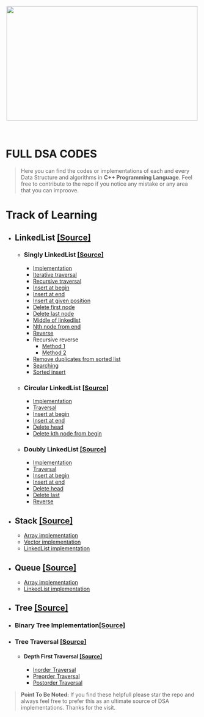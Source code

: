 <p align="center">
  <img src="https://cdn.educba.com/academy/wp-content/uploads/2015/08/Data-Structures-and-Algorithms-C-1.jpg" height="300" width="500"/>
</p>
<br>

# FULL DSA CODES

>Here you can find the codes or implementations of each and every Data Structure and algorithms in **C++ Programming Language**. Feel free to contribute to the repo if you notice any mistake or any area that you can improove.

# Track of Learning

- ## LinkedList [[Source]](https://github.com/Subrata-Rajak/DSA/tree/master/LinkedList)

  - ### Singly LinkedList [[Source]](https://github.com/Subrata-Rajak/DSA/tree/master/LinkedList/Singly%20LinkedList)
    - [Implementation](https://github.com/Subrata-Rajak/DSA/blob/master/LinkedList/Singly%20LinkedList/Implementation.cpp)
    - [Iterative traversal](https://github.com/Subrata-Rajak/DSA/blob/master/LinkedList/Singly%20LinkedList/Iterative_Traversal.cpp)
    - [Recursive traversal](https://github.com/Subrata-Rajak/DSA/blob/master/LinkedList/Singly%20LinkedList/Recursive_Traversal.cpp)
    - [Insert at begin](https://github.com/Subrata-Rajak/DSA/blob/master/LinkedList/Singly%20LinkedList/Insert_at_begin.cpp)
    - [Insert at end](https://github.com/Subrata-Rajak/DSA/blob/master/LinkedList/Singly%20LinkedList/Insert_at_end.cpp)
    - [Insert at given position](https://github.com/Subrata-Rajak/DSA/blob/master/LinkedList/Singly%20LinkedList/Insert_at_given_position.cpp)
    - [Delete first node](https://github.com/Subrata-Rajak/DSA/blob/master/LinkedList/Singly%20LinkedList/Delete_first_node.cpp)
    - [Delete last node](https://github.com/Subrata-Rajak/DSA/blob/master/LinkedList/Singly%20LinkedList/Delete_last_node.cpp)
    - [Middle of linkedlist](https://github.com/Subrata-Rajak/DSA/blob/master/LinkedList/Singly%20LinkedList/Middle_of_linlked_list.cpp)
    - [Nth node from end](https://github.com/Subrata-Rajak/DSA/blob/master/LinkedList/Singly%20LinkedList/Nth_node_from_end.cpp)
    - [Reverse](https://github.com/Subrata-Rajak/DSA/blob/master/LinkedList/Singly%20LinkedList/Reverse.cpp)
    - Recursive reverse
      - [Method 1](https://github.com/Subrata-Rajak/DSA/blob/master/LinkedList/Singly%20LinkedList/Recursive_reverse_method1.cpp)
      - [Method 2](https://github.com/Subrata-Rajak/DSA/blob/master/LinkedList/Singly%20LinkedList/Recursive_reverse_method2.cpp)
    - [Remove duplicates from sorted list](https://github.com/Subrata-Rajak/DSA/blob/master/LinkedList/Singly%20LinkedList/Remove_duplicate_from_sorted_list.cpp)
    - [Searching](https://github.com/Subrata-Rajak/DSA/blob/master/LinkedList/Singly%20LinkedList/Seaching.cpp)
    - [Sorted insert](https://github.com/Subrata-Rajak/DSA/blob/master/LinkedList/Singly%20LinkedList/Sorted_insert.cpp)
    
  - ### Circular LinkedList [[Source]](https://github.com/Subrata-Rajak/DSA/tree/master/LinkedList/Circular%20LinkedList)
    - [Implementation](https://github.com/Subrata-Rajak/DSA/blob/master/LinkedList/Circular%20LinkedList/Implementation.cpp)
    - [Traversal](https://github.com/Subrata-Rajak/DSA/blob/master/LinkedList/Circular%20LinkedList/Traversal.cpp)
    - [Insert at begin](https://github.com/Subrata-Rajak/DSA/blob/master/LinkedList/Circular%20LinkedList/Insert_at_begin.cpp)
    - [Insert at end](https://github.com/Subrata-Rajak/DSA/blob/master/LinkedList/Circular%20LinkedList/Insert_at_end.cpp)
    - [Delete head](https://github.com/Subrata-Rajak/DSA/blob/master/LinkedList/Circular%20LinkedList/Delete_head.cpp)
    - [Delete kth node from begin](https://github.com/Subrata-Rajak/DSA/blob/master/LinkedList/Circular%20LinkedList/Delete_kth_node_from_begin.cpp)
    
  - ### Doubly LinkedList [[Source]](https://github.com/Subrata-Rajak/DSA/tree/master/LinkedList/Doubly%20LinkedList)
    - [Implementation](https://github.com/Subrata-Rajak/DSA/blob/master/LinkedList/Doubly%20LinkedList/Implementation.cpp)
    - [Traversal](https://github.com/Subrata-Rajak/DSA/blob/master/LinkedList/Doubly%20LinkedList/Traversal.cpp)
    - [Insert at begin](https://github.com/Subrata-Rajak/DSA/blob/master/LinkedList/Doubly%20LinkedList/Insert_at_begin.cpp)
    - [Insert at end](https://github.com/Subrata-Rajak/DSA/blob/master/LinkedList/Doubly%20LinkedList/Insert_at_end.cpp)
    - [Delete head](https://github.com/Subrata-Rajak/DSA/blob/master/LinkedList/Doubly%20LinkedList/Delete_head.cpp)
    - [Delete last](https://github.com/Subrata-Rajak/DSA/blob/master/LinkedList/Doubly%20LinkedList/Delete_last.cpp)
    - [Reverse](https://github.com/Subrata-Rajak/DSA/blob/master/LinkedList/Doubly%20LinkedList/Reverse.cpp)

- ## Stack [[Source]](https://github.com/Subrata-Rajak/DSA/tree/master/Stack)
  - [Array implementation](https://github.com/Subrata-Rajak/DSA/blob/master/Stack/Array_implementation.cpp)
  - [Vector implementation](https://github.com/Subrata-Rajak/DSA/blob/master/Stack/Vector_implementation.cpp)
  - [LinkedList implementation](https://github.com/Subrata-Rajak/DSA/blob/master/Stack/LinkedList_implementation.cpp)

- ## Queue [[Source]](https://github.com/Subrata-Rajak/DSA/tree/master/Queue)
  - [Array implementation](https://github.com/Subrata-Rajak/DSA/blob/master/Queue/Array_implementation.cpp)
  - [LinkedList implementation](https://github.com/Subrata-Rajak/DSA/blob/master/Queue/Linkedlist_implementation.cpp)

- ## Tree [[Source]](https://github.com/Subrata-Rajak/DSA/tree/master/Tree)

- ### Binary Tree Implementation[[Source]](https://github.com/Subrata-Rajak/DSA/blob/master/Tree/Binary_tree_implementation.cpp)

- ### Tree Traversal [[Source]](https://github.com/Subrata-Rajak/DSA/tree/master/Tree/Tree%20Traversal)

  - #### Depth First Traversal [[Source]](https://github.com/Subrata-Rajak/DSA/tree/master/Tree/Tree%20Traversal/Depth%20First%20Traversal)

    - [Inorder Traversal](https://github.com/Subrata-Rajak/DSA/blob/master/Tree/Tree%20Traversal/Depth%20First%20Traversal/Inorder_traversal.cpp)
    - [Preorder Traversal](https://github.com/Subrata-Rajak/DSA/blob/master/Tree/Tree%20Traversal/Depth%20First%20Traversal/Preorder_traversal.cpp)
    - [Postorder Traversal](https://github.com/Subrata-Rajak/DSA/blob/master/Tree/Tree%20Traversal/Depth%20First%20Traversal/PostOrder_traversal.cpp)

>**Point To Be Noted:** If you find these helpfull please star the repo and always feel free to prefer this as an ultimate source of DSA implementations.
>Thanks for the visit.
